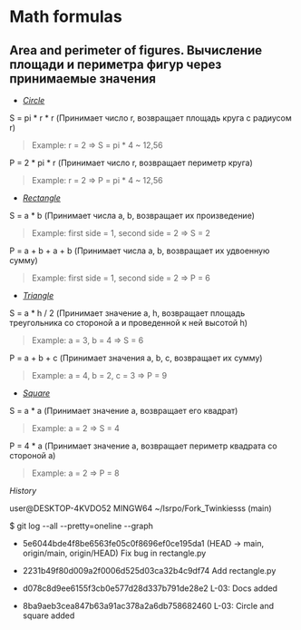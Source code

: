 # **Math formulas**
## **Area and perimeter of figures. Вычисление площади и периметра фигур через принимаемые значения**
- [*Circle*](https://github.com/Twinkiesss/Fork_Twinkiesss/blob/main/circle.py) 

S = pi * r * r (Принимает число r, возвращает площадь круга с радиусом r)

>Example: r = 2 => S = pi * 4 ~ 12,56

P = 2 * pi * r (Принимает число r, возвращает периметр круга)

>Example: r = 2 => P = pi * 4 ~ 12,56

- [*Rectangle*](https://github.com/Twinkiesss/Fork_Twinkiesss/blob/main/rectangle.py)
  
S = a * b (Принимает числа a, b, возвращает их произведение)

>Example: first side = 1, second side = 2 => S = 2

P = a + b + a + b (Принимает числа a, b, возвращает их удвоенную сумму)

>Example: first side = 1, second side = 2 => P = 6

- [*Triangle*](https://github.com/Twinkiesss/Fork_Twinkiesss/blob/main/triangle.py)

S = a * h / 2 (Принимает значение a, h, возвращает площадь треугольника со стороной а и проведенной к ней высотой h)

>Example: a = 3, b = 4 => S = 6

P = a + b + c (Принимает значения a, b, c, возвращает их сумму)

>Example: a = 4, b = 2, c = 3 => P = 9

- [*Square*](https://github.com/Twinkiesss/Fork_Twinkiesss/blob/main/square.py)

S = a * a (Принимает значение a, возвращает его квадрат)

>Example: a = 2 => S = 4

P = 4 * a (Принимает значение а, возвращает периметр квадрата со стороной а)

>Example: a = 2 => P = 8

*History*

user@DESKTOP-4KVDO52 MINGW64 ~/Isrpo/Fork_Twinkiesss (main)

$ git log --all --pretty=oneline --graph

* 5e6044bde4f8be6563fe05c0f8696ef0ce195da1 (HEAD -> main, origin/main, origin/HEAD) Fix bug in rectangle.py

* 2231b49f80d009a2f0006d525d03ca32b4c9df74 Add rectangle.py

* d078c8d9ee6155f3cb0e577d28d337b791de28e2 L-03: Docs added

* 8ba9aeb3cea847b63a91ac378a2a6db758682460 L-03: Circle and square added
